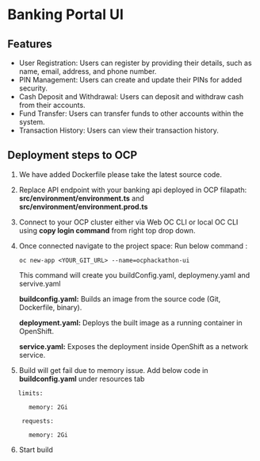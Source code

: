 # Banking Portal UI


## Features

- User Registration: Users can register by providing their details, such as name, email, address, and phone number.
- PIN Management: Users can create and update their PINs for added security.
- Cash Deposit and Withdrawal: Users can deposit and withdraw cash from their accounts.
- Fund Transfer: Users can transfer funds to other accounts within the system.
- Transaction History: Users can view their transaction history.


## Deployment steps to OCP

1. We have added Dockerfile please take the latest source code.

2. Replace API endpoint with your banking api deployed in OCP
   filapath: **src/environment/environment.ts** and **src/environment/environment.prod.ts**

3. Connect to your OCP cluster either via Web OC CLI or local OC CLI using **copy login command** from right top drop down.
4. Once connected navigate to the project space:
   Run below command :

   ```oc new-app <YOUR_GIT_URL> --name=ocphackathon-ui```

   This command will create you buildConfig.yaml, deploymeny.yaml and servive.yaml

   **buildconfig.yaml:** Builds an image from the source code (Git, Dockerfile, binary).
   
   **deployment.yaml:** Deploys the built image as a running container in OpenShift.
   
   **service.yaml:** Exposes the deployment inside OpenShift as a network service.

5. Build will get fail due to memory issue.
   Add below code in **buildconfig.yaml** under resources tab
```
   limits:
   
      memory: 2Gi
   
    requests:
   
      memory: 2Gi
```

6. Start build

